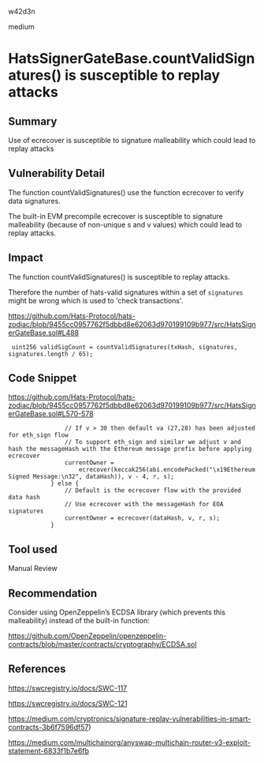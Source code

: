 w42d3n

medium

# HatsSignerGateBase.countValidSignatures() is susceptible to replay attacks

## Summary

Use of ecrecover is susceptible to signature malleability which could lead to replay attacks


## Vulnerability Detail

The function countValidSignatures() use the function ecrecover to verify data signatures.

The built-in EVM precompile ecrecover is susceptible to signature malleability (because of non-unique s and v values)  which could lead to replay attacks. 

## Impact

The function countValidSignatures() is susceptible to replay attacks.

Therefore the number of hats-valid signatures within a set of `signatures` might be wrong which is used to 'check transactions'.

https://github.com/Hats-Protocol/hats-zodiac/blob/9455cc0957762f5dbbd8e62063d970199109b977/src/HatsSignerGateBase.sol#L488

```
 uint256 validSigCount = countValidSignatures(txHash, signatures, signatures.length / 65);
```

## Code Snippet

https://github.com/Hats-Protocol/hats-zodiac/blob/9455cc0957762f5dbbd8e62063d970199109b977/src/HatsSignerGateBase.sol#L570-578

```
                // If v > 30 then default va (27,28) has been adjusted for eth_sign flow
                // To support eth_sign and similar we adjust v and hash the messageHash with the Ethereum message prefix before applying ecrecover
                currentOwner =
                    ecrecover(keccak256(abi.encodePacked("\x19Ethereum Signed Message:\n32", dataHash)), v - 4, r, s);
            } else {
                // Default is the ecrecover flow with the provided data hash
                // Use ecrecover with the messageHash for EOA signatures
                currentOwner = ecrecover(dataHash, v, r, s);
            }
```          


## Tool used

Manual Review

## Recommendation

Consider using OpenZeppelin’s ECDSA library (which prevents this malleability) instead of the built-in function: 

https://github.com/OpenZeppelin/openzeppelin-contracts/blob/master/contracts/cryptography/ECDSA.sol

## References

https://swcregistry.io/docs/SWC-117 

https://swcregistry.io/docs/SWC-121  

https://medium.com/cryptronics/signature-replay-vulnerabilities-in-smart-contracts-3b6f7596df57)

https://medium.com/multichainorg/anyswap-multichain-router-v3-exploit-statement-6833f1b7e6fb

